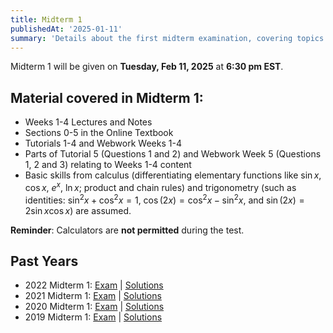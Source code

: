 ```yaml
---
title: Midterm 1
publishedAt: '2025-01-11'
summary: 'Details about the first midterm examination, covering topics from weeks 1-5.'
---
```


Midterm 1 will be given on **Tuesday, Feb 11, 2025** at **6:30 pm EST**. 

## Material covered in Midterm 1:

- Weeks 1-4 Lectures and Notes
- Sections 0-5 in the Online Textbook
- Tutorials 1-4 and Webwork Weeks 1-4
- Parts of Tutorial 5 (Questions 1 and 2) and Webwork Week 5 (Questions 1, 2 and 3) relating to Weeks 1-4 content
- Basic skills from calculus (differentiating elementary functions like $\sin x$, $\cos x$, $e^x$, $\ln x$; product and chain rules) and trigonometry (such as identities: $\sin^2 x + \cos^2 x = 1$, $\cos(2x) = \cos^2 x - \sin^2 x$, and $\sin(2x) = 2 \sin x \cos x$) are assumed.

**Reminder**: Calculators are **not permitted** during the test.

## Past Years
- 2022 Midterm 1: [Exam](/past-exams/Midterm1/Midterm1-2022.pdf) | [Solutions](/past-exams/Midterm1/Midterm1-2022Solution.pdf)
- 2021 Midterm 1: [Exam](/past-exams/Midterm1/Midterm1-2021.pdf) | [Solutions](/past-exams/Midterm1/Midterm1-2021Solution.pdf)
- 2020 Midterm 1: [Exam](/past-exams/Midterm1/Midterm1-2020.pdf) | [Solutions](/past-exams/Midterm1/Midterm1-2020Solution.pdf)
- 2019 Midterm 1: [Exam](/past-exams/Midterm1/Midterm1-2019.pdf) | [Solutions](/past-exams/Midterm1/Midterm1-2019Solution.pdf)